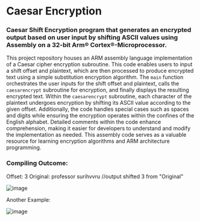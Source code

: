 # Caesar Encryption
### Caesar Shift Encryption program that generates an encrypted output based on user input by shifting ASCII values using Assembly on a 32-bit Arm® Cortex®-Microprocessor.

This project repository houses an ARM assembly language implementation of a Caesar cipher encryption subroutine. This code enables users to input a shift offset and plaintext, which are then processed to produce encrypted text using a simple substitution encryption algorithm. The `main` function orchestrates the user inputs for the shift offset and plaintext, calls the `caesarencrypt` subroutine for encryption, and finally displays the resulting encrypted text. Within the `caesarencrypt` subroutine, each character of the plaintext undergoes encryption by shifting its ASCII value according to the given offset. Additionally, the code handles special cases such as spaces and digits while ensuring the encryption operates within the confines of the English alphabet. Detailed comments within the code enhance comprehension, making it easier for developers to understand and modify the implementation as needed. This assembly code serves as a valuable resource for learning encryption algorithms and ARM architecture programming.

### Compiling Outcome: 
Offset: 3
Original: professor
surihvvru //output shifted 3 from "Original"

 ![image](https://github.com/jazminrentgonz/CaesarEncryption/assets/70347153/f3b5fc3c-a18a-4a27-9f4e-9d15d8171616)

Another Example: 

 ![image](https://github.com/jazminrentgonz/CaesarEncryption/assets/70347153/228cd831-a8eb-469e-bd41-e1848fd447fb)
